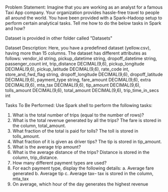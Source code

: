 Problem Statement:
 Imagine that you are working as an analyst for a famous Taxi App company. Your
 organization provides hassle-free travel to people all around the world. You have
 been provided with a Spark–Hadoop setup to perform certain analytical tasks. Tell me how to do the below tasks in Spark and how?

 Dataset is provided in other folder called "Datasets"
 
 Dataset Description:
 Here, you have a predefined dataset (yellow.csv), having more than 15 columns.
 The dataset has different attributes as follows:
 vendor_id string,
 pickup_datetime string,
 dropoff_datetime string,
 passenger_count int,
 trip_distance DECIMAL(9,6),
 pickup_longitude DECIMAL(9,6),
 pickup_latitude DECIMAL(9,6),
 rate_code int,
 store_and_fwd_flag string,
 dropoff_longitude DECIMAL(9,6),
 dropoff_latitude DECIMAL(9,6),
 payment_type string,
 fare_amount DECIMAL(9,6),
 extra DECIMAL(9,6),
 mta_tax DECIMAL(9,6),
 tip_amount DECIMAL(9,6),
 tolls_amount DECIMAL(9,6),
 total_amount DECIMAL(9,6),
 trip_time_in_secs int

Tasks To Be Performed:
 Use Spark shell to perform the following tasks:
 1. What is the total number of trips (equal to the number of rows)?
 2. What is the total revenue generated by all the trips? The fare is stored in
 the column, total_amount.
 3. What fraction of the total is paid for tolls? The toll is stored in tolls_amount.
 4. What fraction of it is given as driver tips? The tip is stored in tip_amount.
 5. What is the average trip amount?
 6. What is the average distance of the trips? Distance is stored in the column,
 trip_distance.
 7. How many different payment types are used?
 8. For each payment type, display the following details:
 a. Average fare generated
 b. Average tip
 c. Average tax– tax is stored in the column, mta_tax
 9. On average, which hour of the day generates the highest revenue

